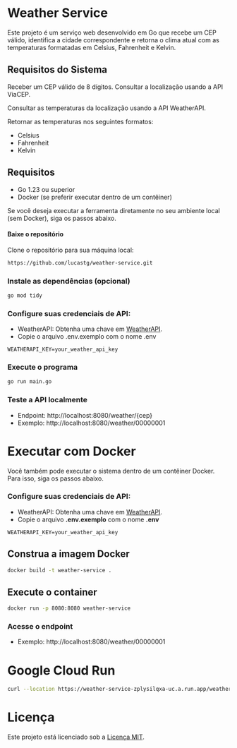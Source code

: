 # Weather Service
Este projeto é um serviço web desenvolvido em Go que recebe um CEP válido, identifica a cidade correspondente e retorna o clima atual com as temperaturas formatadas em Celsius, Fahrenheit e Kelvin.

## Requisitos do Sistema

Receber um CEP válido de 8 dígitos.
Consultar a localização usando a API ViaCEP.

Consultar as temperaturas da localização usando a API WeatherAPI.

Retornar as temperaturas nos seguintes formatos:

- Celsius
- Fahrenheit
- Kelvin

## Requisitos

- Go 1.23 ou superior
- Docker (se preferir executar dentro de um contêiner)

Se você deseja executar a ferramenta diretamente no seu ambiente local (sem Docker), siga os passos abaixo.

#### **Baixe o repositório**
Clone o repositório para sua máquina local:

```bash
https://github.com/lucastg/weather-service.git
```

### **Instale as dependências (opcional)**
```bash
go mod tidy
```

### **Configure suas credenciais de API:**
- WeatherAPI: Obtenha uma chave em [WeatherAPI](https://www.weatherapi.com/).
- Copie o arquivo .env.exemplo com o nome .env
```
WEATHERAPI_KEY=your_weather_api_key
```

### **Execute o programa**
```bash
go run main.go
```

### **Teste a API localmente**
- Endpoint: http://localhost:8080/weather/{cep}
- Exemplo: http://localhost:8080/weather/00000001


# **Executar com Docker**
Você também pode executar o sistema dentro de um contêiner Docker. Para isso, siga os passos abaixo.

### **Configure suas credenciais de API:**
- WeatherAPI: Obtenha uma chave em [WeatherAPI](https://www.weatherapi.com/).
- Copie o arquivo **.env.exemplo** com o nome **.env**
```
WEATHERAPI_KEY=your_weather_api_key
```

## **Construa a imagem Docker**
```bash
docker build -t weather-service .
```

## **Execute o container**
```bash
docker run -p 8080:8080 weather-service
```
### **Acesse o endpoint**
- Exemplo: http://localhost:8080/weather/00000001

# Google Cloud Run
```bash
curl --location https://weather-service-zplysilqxa-uc.a.run.app/weather/{cep}
```

# **Licença**
Este projeto está licenciado sob a [Licença MIT](LICENSE).
